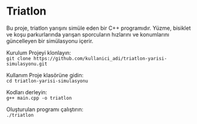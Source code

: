 # Triatlon
Bu proje, triatlon yarışını simüle eden bir C++ programıdır. Yüzme, bisiklet ve koşu parkurlarında yarışan sporcuların hızlarını ve konumlarını güncelleyen bir simülasyonu içerir.

Kurulum
Projeyi klonlayın: <br/>
`git clone https://github.com/kullanici_adi/triatlon-yarisi-simulasyonu.git`

Kullanım
Proje klasörüne gidin:<br/>
`cd triatlon-yarisi-simulasyonu`

Kodları derleyin:<br/>
`g++ main.cpp -o triatlon`

Oluşturulan programı çalıştırın:<br/>
`./triatlon`
